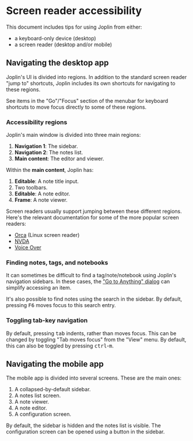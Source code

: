 # Screen reader accessibility

This document includes tips for using Joplin from either:
- a keyboard-only device (desktop)
- a screen reader (desktop and/or mobile)

## Navigating the desktop app

Joplin's UI is divided into regions. In addition to the standard screen reader "jump to" shortcuts, Joplin includes its own shortcuts for navigating to these regions.

See items in the "Go"/"Focus" section of the menubar for keyboard shortcuts to move focus directly to some of these regions.

### Accessibility regions

Joplin's main window is divided into three main regions:
1. **Navigation 1**: The sidebar.
2. **Navigation 2**: The notes list.
3. **Main content**: The editor and viewer.

Within the **main content**, Joplin has:
1. **Editable**: A note title input.
2. Two toolbars.
3. **Editable**: A note editor.
4. **Frame**: A note viewer.

Screen readers usually support jumping between these different regions. Here's the relevant documentation for some of the more popular screen readers:
- [Orca](https://help.gnome.org/users/orca/stable/howto_structural_navigation.html.en) (Linux screen reader)
- [NVDA](https://download.nvaccess.org/documentation/en/userGuide.html#SingleLetterNavigation)
- [Voice Over](https://www.apple.com/voiceover/info/guide/_1134.html#mchlp2719)

### Finding notes, tags, and notebooks

It can sometimes be difficult to find a tag/note/notebook using Joplin's navigation sidebars. In these cases, the ["Go to Anything" dialog](./search.md#goto-anything) can simplify accessing an item.

It's also possible to find notes using the search in the sidebar. By default, pressing <kbd>F6</kbd> moves focus to this search entry.

### Toggling tab-key navigation

By default, pressing <kbd>tab</kbd> indents, rather than moves focus. This can be changed by toggling "Tab moves focus" from the "View" menu. By default, this can also be toggled by pressing <kbd>ctrl</kbd>-<kbd>m</kbd>.

## Navigating the mobile app

The mobile app is divided into several screens. These are the main ones:
1. A collapsed-by-default sidebar.
2. A notes list screen.
3. A note viewer.
4. A note editor.
5. A configuration screen.

By default, the sidebar is hidden and the notes list is visible. The configuration screen can be opened using a button in the sidebar.

